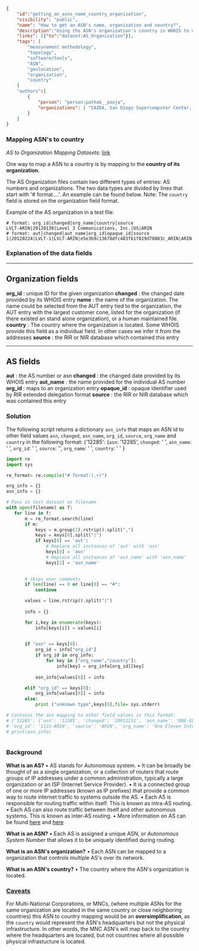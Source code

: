 ~~~json
{
    "id":"getting_an_asns_name_country_organization",
    "visibility": "public",
    "name": "How to get an ASN's name, organization and country?",
    "description":"Using the ASN's organization's country in WHOIS to map an ASN to the country of it's headquarters.",
    "links": [{"to":"dataset:AS_Organization"}],
    "tags": [
        "measurement methodology",
        "topology",
        "software/tools",
        "ASN",
        "geolocation",
        "organization",
        "country"
    ]
    "authors":[
        {
            "person": "person:pathak__pooja",
            "organizations": [ "CAIDA, San Diego Supercomputer Center, University of California San Diego" ]
        }
    ]
}
~~~
###  Mapping ASN's to country 
*AS to Organization Mapping Datasets:* [link](https://www.caida.org/data/as-organizations/)

One way to map a ASN to a country is by mapping to the **country of its organization.** 

The AS Organization files contain two different types of entries: AS numbers and
organizations.
The two data types are divided by lines that start with
'# format....'.
An example can be found below.
Note: The `country` field is stored on the organization field format. 

Example of the AS organization in a test file:
~~~
# format: org_id|changed|org_name|country|source
LVLT-ARIN|20120130|Level 3 Communications, Inc.|US|ARIN
# format: aut|changed|aut_name|org_id|opaque_id|source
1|20120224|LVLT-1|LVLT-ARIN|e5e3b9c13678dfc483fb1f819d70883c_ARIN|ARIN
~~~

### Explanation of the data fields 

--------------------
Organization fields
--------------------

 **org_id** : unique ID for the given organization 
 **changed** : the changed date provided by its WHOIS entry 
 **name**    : the name of the organization. The name could be selected from the AUT entry tied to the
               organization, the AUT entry with the largest customer cone,
               listed for the organization (if there existed an stand alone
               organization), or a human maintained file. 
 **country** : The country where the organization is located. Some WHOIS provide this field as a individual field. In other                cases we infer it from the addresses 
 **source**  : the RIR or NIR database which contained this entry 

----------
AS fields
----------
**aut**     : the AS number or asn 
**changed** : the changed date provided by its WHOIS entry 
**aut_name** : the name provided for the individual AS number 
**org_id**  : maps to an organization entry 
**opaque_id**   : opaque identifier used by RIR extended delegation format 
**source**  : the RIR or NIR database which was contained this entry 

    
### Solution 
The following script returns a dictionary `asn_info` that maps an ASN id to other field values `asn`, `changed`, `asn_name`, `org_id`, `source`, `org_name` and `country` in the following format:
{'12285': {`asn`: '12285', `changed`: ' ', `asn_name`: ' ', 
`org_id`: ' ', `source`: '', `org_name`: ' ', `country`: ' ' }

 ~~~python
import re
import sys

re_format= re.compile("# format:(.+)")

org_info = {}
asn_info = {}

# Pass in test dataset as filename
with open(filename) as f:
    for line in f:
        m = re_format.search(line)
        if m:
            keys = m.group(1).rstrip().split(",")
            keys = keys[0].split("|")
            if keys[0] == 'aut':
                # Replace all instances of 'aut' with 'asn'
                keys[0] = 'asn'
                # Replace all instances of 'aut_name' with 'asn_name'
                keys[2] = 'asn_name'

            
        # skips over comments
        if len(line) == 0 or line[0] == "#":
            continue

        values = line.rstrip().split("|")
    
        info = {}

        for i,key in enumerate(keys):
            info[keys[i]] = values[i]
           

        if "asn" == keys[0]:
            org_id = info["org_id"]
            if org_id in org_info:
                for key in ["org_name","country"]:
                    info[key] = org_info[org_id][key]
             
            asn_info[values[0]] = info

        elif "org_id" == keys[0]:
            org_info[values[0]] = info
        else:
            print ("unknown type",keys[0],file= sys.stderr)

# Contains the asn mapping to other field values in this format:
# {'12285': {'asn': '12285', 'changed': '20011231', 'asn_name': 'ONE-ELEVEN', 
# 'org_id': '111S-ARIN', 'source': 'ARIN', 'org_name': 'One Eleven Internet Services', 'country': 'US' }
# print(asn_info)       
            
~~~
### Background 

**What is an AS?**
 • AS stands for Autonomous system.
 • It can be broadly be thought of as a single organization, or a collection of routers that route groups of IP addresses under a common administration, typically a large organization or an ISP (Internet Service Provider). 
 • It is a connected group of one or more IP addresses (known as IP prefixes) that provide a common way to route internet traffic to systems outside the AS.
 • Each AS is responsible for routing traffic within itself. This is known as intra-AS routing. 
 • Each AS can also route traffic between itself and other autonomous systems. This is known as inter-AS routing. 
 • More information on AS can be found [here]( https://www.cs.rutgers.edu/~pxk/352/notes/autonomous_systems.html) and [here](https://www.caida.org/publications/presentations/2016/as_intro_topology_wind/as_intro_topology_wind.pdf)

**What is an ASN?**
    • Each AS is assigned a unique ASN, or *Autonomous System Number* that allows it to be uniquely identified during routing.

**What is an ASN's organization?**
    • Each ASN can be mapped to a organization that controls multiple AS's over its network. 

**What is an ASN's country?** 
    • The country where the ASN's organization is located. 
    
### <ins> Caveats </ins> 

For Multi-National Corporations, or MNCs, (where multiple ASNs for the same organization are located in the same country or close neighboring countries) this ASN to country mapping would be an **oversimplification**, as the `country` would represent the ASN's headquarters but not the physical infrastructure. 
In other words, the MNC ASN's will map back to the country where the headquarters are located, but not countries where all possible physical infrastucture is located. 


